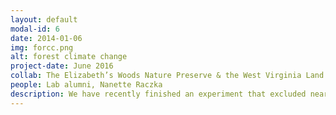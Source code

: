 ```yaml
---
layout: default
modal-id: 6
date: 2014-01-06
img: forcc.png
alt: forest climate change
project-date: June 2016
collab: The Elizabeth’s Woods Nature Preserve & the West Virginia Land Trust
people: Lab alumni, Nanette Raczka
description: We have recently finished an experiment that excluded nearly all the rainfall from a temperate forest stand in Morgantown, WV. The experiment tested how the extreme drought conditions predicted from climate change will change tree physiology and microbial function. Our findings show that forest stands dominated by oaks were more resilient than those dominated by maples. Specifically, oaks were able to sustain high rates of N-mineralization by increasing carbon transfers to the rhizosphere. By contrast, maples increased their ability to scavenge for nitrogen with roots, yet their N-mineralization rates declined.
---
```

